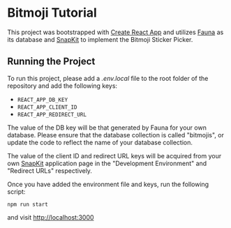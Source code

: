 # Bitmoji Tutorial

This project was bootstrapped with [Create React App](https://github.com/facebook/create-react-app) and utilizes [Fauna](https://fauna.com/) as its database and [SnapKit](https://kit.snapchat.com/portal/apps) to implement the Bitmoji Sticker Picker.

## Running the Project

To run this project, please add a _.env.local_ file to the root folder of the repository and add the following keys: 
- `REACT_APP_DB_KEY`
- `REACT_APP_CLIENT_ID`
- `REACT_APP_REDIRECT_URL`

The value of the DB key will be that generated by Fauna for your own database. Please ensure that the database collection is called "bitmojis", or update the code to reflect the name of your database collection.

The value of the client ID and redirect URL keys will be acquired from your own [SnapKit](https://kit.snapchat.com/portal/apps) application page in the "Development Environment" and "Redirect URLs" respectively.

Once you have added the environment file and keys, run the following script:

```
npm run start
```

and visit [http://localhost:3000](http://localhost:3000)
